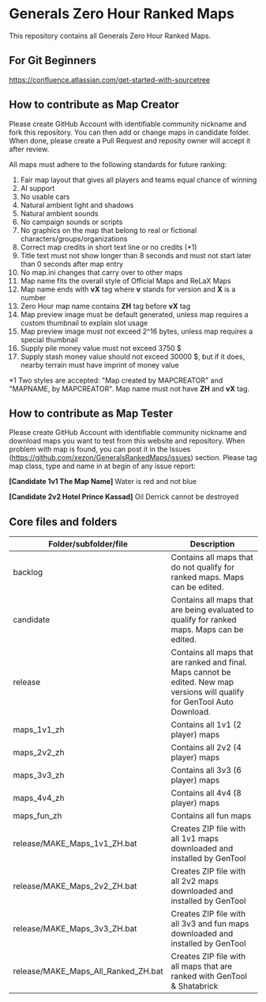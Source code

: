# Generals Zero Hour Ranked Maps

This repository contains all Generals Zero Hour Ranked Maps.

## For Git Beginners
https://confluence.atlassian.com/get-started-with-sourcetree

## How to contribute as Map Creator
Please create GitHub Account with identifiable community nickname and fork this repository. You can then add or change maps in candidate folder. When done, please create a Pull Request and reposity owner will accept it after review.

All maps must adhere to the following standards for future ranking:
1. Fair map layout that gives all players and teams equal chance of winning
2. AI support
3. No usable cars
4. Natural ambient light and shadows
5. Natural ambient sounds
6. No campaign sounds or scripts
7. No graphics on the map that belong to real or fictional characters/groups/organizations
8. Correct map credits in short text line or no credits (*1)
9. Title text must not show longer than 8 seconds and must not start later than 0 seconds after map entry
10. No map.ini changes that carry over to other maps
11. Map name fits the overall style of Official Maps and ReLaX Maps
12. Map name ends with **vX** tag where **v** stands for version and **X** is a number
13. Zero Hour map name contains **ZH** tag before **vX** tag
14. Map preview image must be default generated, unless map requires a custom thumbnail to explain slot usage
15. Map preview image must not exceed 2^16 bytes, unless map requires a special thumbnail
16. Supply pile money value must not exceed 3750 $
17. Supply stash money value should not exceed 30000 $, but if it does, nearby terrain must have imprint of money value

*1 Two styles are accepted: "Map created by MAPCREATOR" and "MAPNAME, by MAPCREATOR". Map name must not have **ZH** and **vX** tag.

## How to contribute as Map Tester
Please create GitHub Account with identifiable community nickname and download maps you want to test from this website and repository. When problem with map is found, you can post it in the Issues (https://github.com/xezon/GeneralsRankedMaps/issues) section. Please tag map class, type and name in at begin of any issue report:

**[Candidate 1v1 The Map Name]** Water is red and not blue

**[Candidate 2v2 Hotel Prince Kassad]** Oil Derrick cannot be destroyed

## Core files and folders
| Folder/subfolder/file               | Description  |
| ----------------------------------- | ------------ |
| backlog                             | Contains all maps that do not qualify for ranked maps. Maps can be edited. |
| candidate                           | Contains all maps that are being evaluated to qualify for ranked maps.  Maps can be edited. |
| release                             | Contains all maps that are ranked and final. Maps cannot be edited. New map versions will qualify for GenTool Auto Download. |
| maps_1v1_zh                         | Contains all 1v1 (2 player) maps |
| maps_2v2_zh                         | Contains all 2v2 (4 player) maps |
| maps_3v3_zh                         | Contains all 3v3 (6 player) maps |
| maps_4v4_zh                         | Contains all 4v4 (8 player) maps |
| maps_fun_zh                         | Contains all fun maps |
| release/MAKE_Maps_1v1_ZH.bat        | Creates ZIP file with all 1v1 maps downloaded and installed by GenTool |
| release/MAKE_Maps_2v2_ZH.bat        | Creates ZIP file with all 2v2 maps downloaded and installed by GenTool |
| release/MAKE_Maps_3v3_ZH.bat        | Creates ZIP file with all 3v3 and fun maps downloaded and installed by GenTool |
| release/MAKE_Maps_All_Ranked_ZH.bat | Creates ZIP file with all maps that are ranked with GenTool & Shatabrick |
